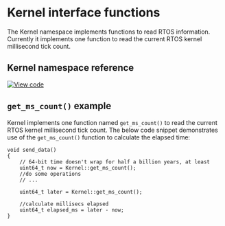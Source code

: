 # Kernel interface functions

The Kernel namespace implements functions to read RTOS information. Currently it implements one function to read the current RTOS kernel millisecond tick count.

## Kernel namespace reference

[![View code](https://www.mbed.com/embed/?type=library)](http://os.mbed.com/docs/v5.9/mbed-os-api-doxy/namespacertos_1_1_kernel.html)

## `get_ms_count()` example

Kernel implements one function named `get_ms_count()` to read the current RTOS kernel millisecond tick count. The below code snippet demonstrates use of the `get_ms_count()` function to calculate the elapsed time:

```
void send_data()
{
    // 64-bit time doesn't wrap for half a billion years, at least
    uint64_t now = Kernel::get_ms_count();
    //do some operations
    // ...

    uint64_t later = Kernel::get_ms_count();

    //calculate millisecs elapsed
    uint64_t elapsed_ms = later - now;
}
```
